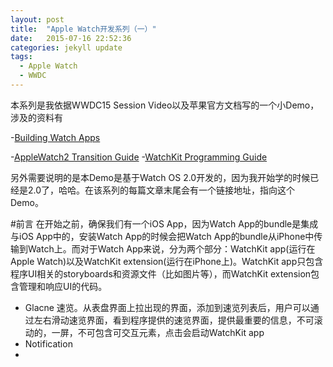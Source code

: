 ```yaml
---
layout: post
title:  "Apple Watch开发系列（一）"
date:   2015-07-16 22:52:36
categories: jekyll update
tags:
  - Apple Watch
  - WWDC
---
```


本系列是我依据WWDC15 Session Video以及苹果官方文档写的一个小Demo，涉及的资料有

-[Building Watch Apps](https://developer.apple.com/videos/wwdc/2015/?id=108)

-[AppleWatch2 Transition Guide](https://developer.apple.com/library/prerelease/watchos/documentation/General/Conceptual/AppleWatch2TransitionGuide/index.html)
-[WatchKit Programming Guide](https://developer.apple.com/library/prerelease/watchos/documentation/General/Conceptual/WatchKitProgrammingGuide/index.html)

另外需要说明的是本Demo是基于Watch OS 2.0开发的，因为我开始学的时候已经是2.0了，哈哈。在该系列的每篇文章末尾会有一个链接地址，指向这个Demo。

#前言
在开始之前，确保我们有一个iOS App，因为Watch App的bundle是集成与iOS App中的，安装Watch App的时候会把Watch App的bundle从iPhone中传输到Watch上。而对于Watch App来说，分为两个部分：WatchKit app(运行在Apple Watch)以及WatchKit extension(运行在iPhone上)。WatchKit app只包含程序UI相关的storyboards和资源文件（比如图片等），而WatchKit extension包含管理和响应UI的代码。

- Glacne 速览。从表盘界面上拉出现的界面，添加到速览列表后，用户可以通过左右滑动速览界面，看到程序提供的速览界面，提供最重要的信息，不可滚动的，一屏，不可包含可交互元素，点击会启动WatchKit app
- Notification
- 






